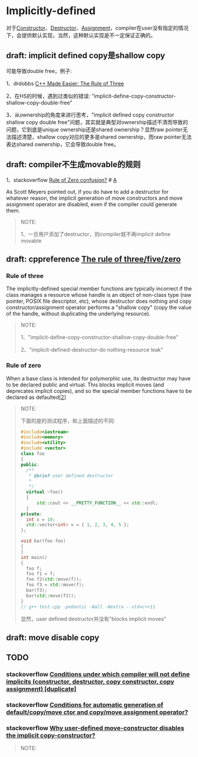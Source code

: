 # Implicitly-defined

对于[Constructor](./Constructor.md)、[Destructor](./Destructor/Destructor.md)、[Assignment](./Assignment/Assignment.md)，compiler在user没有指定的情况下，会提供默认实现，当然，这种默认实现是不一定保证正确的。

## draft: implicit defined copy是shallow copy

可能导致double free，例子: 

1、drdobbs [C++ Made Easier: The Rule of Three](https://www.drdobbs.com/c-made-easier-the-rule-of-three/184401400)

2、在HS的时候，遇到过类似的错误: "implicit-define-copy-constructor-shallow-copy-double-free"

3、从ownership的角度来进行思考，"implicit defined copy constructor shallow copy double free"问题，其实就是典型对ownership描述不清而导致的问题，它到底是unique ownership还是shared ownership？显然raw pointer无法描述清楚，shallow copy对应的更多是shared ownership，而raw pointer无法表达shared ownership，它会导致double free。

## draft: compiler不生成movable的规则

1、stackoverflow [Rule of Zero confusion?](https://stackoverflow.com/questions/44997955/rule-of-zero-confusion) # [A](https://stackoverflow.com/a/45016295) 

As Scott Meyers pointed out, if you do have to add a destructor for whatever reason, the implicit generation of move constructors and move assignment operator are disabled, even if the compiler could generate them.

> NOTE: 
>
> 1、一旦用户添加了destructor，则compiler就不再implicit define movable



## draft: cppreference [The rule of three/five/zero](https://en.cppreference.com/w/cpp/language/rule_of_three)

### Rule of three

The implicitly-defined special member functions are typically incorrect if the class manages a resource whose handle is an object of non-class type (raw pointer, POSIX file descriptor, etc), whose destructor does nothing and copy constructor/assignment operator performs a "shallow copy" (copy the value of the handle, without duplicating the underlying resource).

> NOTE: 
>
> 1、"implicit-define-copy-constructor-shallow-copy-double-free"
>
> 2、"implicit-defined-destructor-do nothing-resource leak"



### Rule of zero

When a base class is intended for polymorphic use, its destructor may have to be declared public and virtual. This blocks implicit moves (and deprecates implicit copies), and so the special member functions have to be declared as defaulted[[2\]](https://en.cppreference.com/w/cpp/language/rule_of_three#cite_note-2)

> NOTE: 
>
> 下面的是的测试程序，和上面描述的不同:
>
> ````C++
> #include<iostream>
> #include<memory>
> #include<utility>
> #include <vector>
> class foo
> {
> public:
> 	/**
> 	 * @brief user defined destructor
> 	 *
> 	 */
> 	virtual ~foo()
> 	{
> 		std::cout << __PRETTY_FUNCTION__ << std::endl;
> 	}
> private:
> 	int x = 10;
> 	std::vector<int> v = { 1, 2, 3, 4, 5 };
> };
> 
> void bar(foo foo)
> {
> }
> int main()
> {
> 	foo f;
> 	foo f1 = f;
> 	foo f2(std::move(f));
> 	foo f3 = std::move(f);
> 	bar(f3);
> 	bar(std::move(f3));
> }
> // g++ test.cpp -pedantic -Wall -Wextra --std=c++11
> 
> ````
>
> 显然，user defined destructor并没有"blocks implicit moves"
>
> 



## draft: move disable copy

## TODO



### stackoverflow [Conditions under which compiler will not define implicits (constructor, destructor, copy constructor, copy assignment) [duplicate]](https://stackoverflow.com/questions/15590832/conditions-under-which-compiler-will-not-define-implicits-constructor-destruct)



### stackoverflow [Conditions for automatic generation of default/copy/move ctor and copy/move assignment operator?](https://stackoverflow.com/questions/4943958/conditions-for-automatic-generation-of-default-copy-move-ctor-and-copy-move-assi)



### stackoverflow [Why user-defined move-constructor disables the implicit copy-constructor?](https://stackoverflow.com/questions/11255027/why-user-defined-move-constructor-disables-the-implicit-copy-constructor)

> NOTE: 
